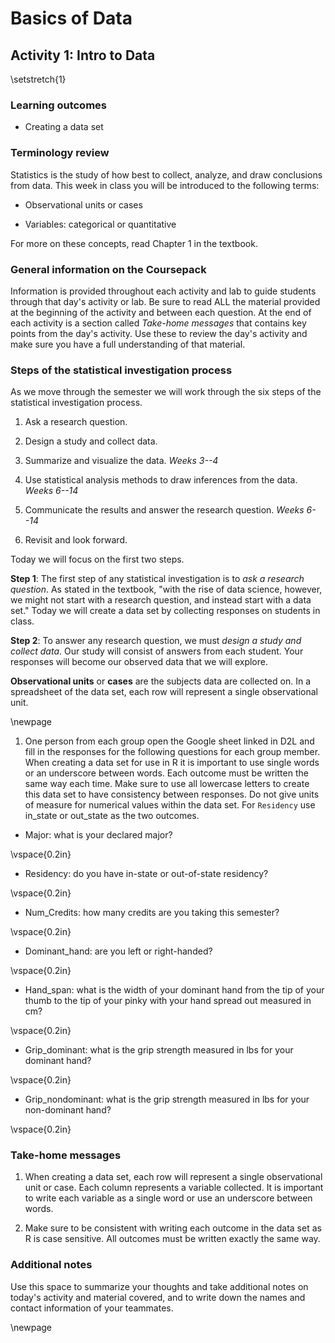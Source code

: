 # Basics of Data

## Activity 1:  Intro to Data

\setstretch{1}

### Learning outcomes

<!-- * Identify observational units, variables, and variable types in a statistical study. -->

<!-- * Identify biased sampling methods. -->

* Creating a data set

### Terminology review
Statistics is the study of how best to collect, analyze, and draw conclusions from data.  This week in class you will be introduced to the following terms:

* Observational units or cases

* Variables: categorical or quantitative 

For more on these concepts, read Chapter 1 in the textbook.

### General information on the Coursepack

Information is provided throughout each activity and lab to guide students through that day's activity or lab. Be sure to read ALL the material provided at the beginning of the activity and between each question. At the end of each activity is a section called *Take-home messages* that contains key points from the day's activity. Use these to review the day's activity and make sure you have a full understanding of that material.

<!-- ### General information on labs -->

<!-- On Friday of each week you will complete a lab. Questions are selected from each lab to be turned in on Gradescope.  The questions to be submitted on Gradescope are bolded in the lab.  As you work through the lab have the Gradescope lab assignment open so that you can answer those questions as you go.  Today's activity is Lab 1 in Gradescope for practice submitting as a group. -->

### Steps of the statistical investigation process 

As we move through the semester we will work through the six steps of the statistical investigation process.  

1. Ask a research question.

2. Design a study and collect data.

3. Summarize and visualize the data. *Weeks 3--4*

4. Use statistical analysis methods to draw inferences from the data. *Weeks 6--14*

5. Communicate the results and answer the research question. *Weeks 6--14*

6. Revisit and look forward.

Today we will focus on the first two steps.

**Step 1**: The first step of any statistical investigation is to *ask a research question*.  As stated in the textbook, "with the rise of data science, however, we might not start with a research question, and instead start with a data set."  Today we will create a data set by collecting responses on students in class.

**Step 2**: To answer any research question, we must *design a study and collect data*. Our study will consist of answers from each student.  Your responses will become our observed data that we will explore.  

**Observational units** or **cases** are the subjects data are collected on. In a spreadsheet of the data set, each row will represent a single observational unit.  

<!-- 1. What are the observational units or cases for today's study?  -->

<!-- \vspace{0.2in} -->

<!-- 2. How many students are in class today? This is the **sample size**. -->

<!-- \vspace{0.2in} -->

<!-- A **variable** is information collected or measured on each observational unit or case. Each column in a data set will represent a different variable. The rows in a data set represent the observational units.  -->

<!-- We will look at two types of variables: **quantitative** and **categorical** (see Figure \@ref(fig:types-of-variables)).  -->

<!-- Quantitative variables are numerical measurements that can be discrete (whole, non-negative numbers) or continuous (any value within an interval).  The number of pets one owns would be a discrete variable as you can not have a partial pet.  GPA would be a continuous variable ranging from 0 to 4.0.  -->

<!-- The outcome of a categorical variable is a group or category such as eye color, state of residency, class ranking, or whether or not a student lives on campus. Categorical variables with a natural ordering are considered ordinal variables while those without a natural ordering are considered nominal variables.  All categorical variables will be treated as nominal for analysis in this course.  -->

<!-- ```{r types-of-variables, fig.align = "center", out.width="50%", fig.cap="Types of variables."} -->
<!-- include_graphics("images/variables.png") -->
<!-- ``` -->

\newpage

1. One person from each group open the Google sheet linked in D2L and fill in the responses for the following questions for each group member.  When creating a data set for use in R it is important to use single words or an underscore between words.  Each outcome must be written the same way each time.  Make sure to use all lowercase letters to create this data set to have consistency between responses.  Do not give units of measure for numerical values within the data set.  For `Residency` use in_state or out_state as the two outcomes.

* Major: what is your declared major?

\vspace{0.2in}

* Residency: do you have in-state or out-of-state residency?

\vspace{0.2in}

* Num_Credits: how many credits are you taking this semester?

\vspace{0.2in}

* Dominant_hand: are you left or right-handed?

\vspace{0.2in}

* Hand_span:  what is the width of your dominant hand from the tip of your thumb to the tip of your pinky with your hand spread out measured in cm?

\vspace{0.2in}

* Grip_dominant: what is the grip strength measured in lbs for your dominant hand?

\vspace{0.2in}

* Grip_nondominant: what is the grip strength measured in lbs for your non-dominant hand?

\vspace{0.2in}

<!-- 4. The header for each column describes each variable measured on the observational unit. When writing a variable we need to specify what we are measuring.  For example, the column header `Residency` in our data set represents the variable *whether a student has in-state or out-of-state residency* not *what state a student is from*.  For each column of data, fill in the following table to write out the variable we are collecting on each observational unit in this study and the type of each variable. -->

<!-- \begin{center} -->
<!-- \begin{tabular}{|l|p{2.5in}|p{1.5in}|} \hline -->
<!-- Column & Variable & Type of Variable  \\ \hline -->
<!-- Major & & \\  -->
<!-- & & \\ \hline -->
<!-- Residency & & \\  -->
<!-- & & \\ \hline -->
<!-- Forearm Length & & \\  -->
<!-- & & \\ \hline -->
<!-- Num Credits & & \\  -->
<!-- & & \\ \hline -->
<!-- \end{tabular} -->
<!-- \end{center} -->

<!-- 5. Review the completed data set with your table.  Remember that when creating a data set for use in R it is important to use single words or an underscore between words.  Each outcome must be written the same way each time to have consistency between responses.  Do not give units of measure for numerical values.  Write down some issues found with the created class data set. -->

### Take-home messages

<!-- 1. There are two types of variables: categorical (groups) and quantitative (numerical measures). -->


1. When creating a data set, each row will represent a single observational unit or case. Each column represents a variable collected. It is important to write each variable as a single word or use an underscore between words.

2. Make sure to be consistent with writing each outcome in the data set as R is case sensitive.  All outcomes must be written exactly the same way.

### Additional notes

Use this space to summarize your thoughts and take additional notes on today's activity and material covered, and to write down the names and contact information of your teammates.

\newpage

